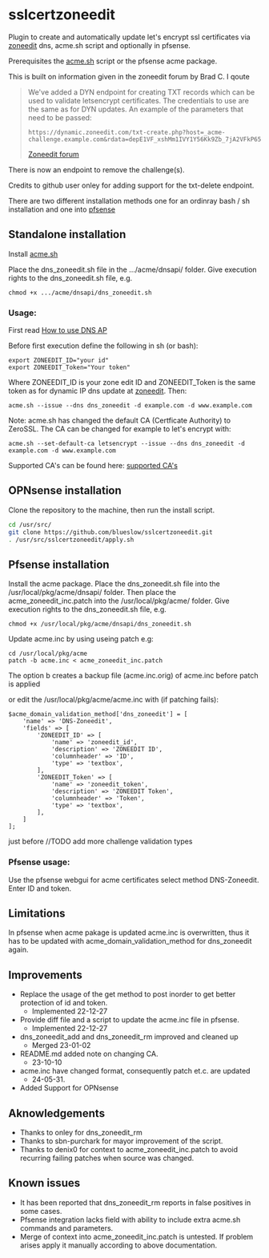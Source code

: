 # sslcertzoneedit

Plugin to create and automatically update let's encrypt ssl certificates via [zoneedit](https://www.zoneedit.com/) dns, acme.sh script and optionally in pfsense.

Prerequisites the [acme.sh](https://github.com/acmesh-official/acme.sh) script or the pfsense acme package.

This is built on information given in the zoneedit forum by Brad C. I qoute
>We've added a DYN endpoint for creating TXT records which can be used to validate letsencrypt certificates.
>The credentials to use are the same as for DYN updates. An example of the parameters that need to be passed:
>```
>https://dynamic.zoneedit.com/txt-create.php?host=_acme-challenge.example.com&rdata=depE1VF_xshMm1IVY1Y56Kk9Zb_7jA2VFkP65WuNgu8W
>```
>[Zoneedit forum](https://forum.zoneedit.com/index.php?threads/automating-changes-of-txt-records-in-dns.7394/post-19772)

There is now an endpoint to remove the challenge(s).

Credits to github user onley for adding support for the txt-delete endpoint.


There are two different installation methods one for an ordinray bash / sh installation and one into [pfsense](https://www.pfsense.org/download/)

## Standalone installation
Install [acme.sh](https://github.com/acmesh-official/acme.sh)

Place the dns_zoneedit.sh file in the .../acme/dnsapi/ folder.
Give execution rights to the dns_zoneedit.sh file, e.g.
```
chmod +x .../acme/dnsapi/dns_zoneedit.sh
```

### Usage:
First read [How to use DNS AP](https://github.com/acmesh-official/acme.sh/wiki/dnsapi)

Before first execution define the following in sh (or bash):
```
export ZONEEDIT_ID="your id"
export ZONEEDIT_Token="Your token"
```
Where ZONEEDIT_ID is your zone edit ID and ZONEEDIT_Token is the same token as for dynamic IP dns update at [zoneedit](https://www.zoneedit.com/).
Then:
```
acme.sh --issue --dns dns_zoneedit -d example.com -d www.example.com
```
Note: acme.sh has changed the default CA (Certficate Authority) to ZeroSSL. The CA can be changed for example to let's encrypt with:

```
acme.sh --set-default-ca letsencrypt --issue --dns dns_zoneedit -d example.com -d www.example.com
```

Supported CA's can be found here: [supported CA's ](https://github.com/acmesh-official/acme.sh#supported-ca)


## OPNsense installation
Clone the repository to the machine, then run the install script.
```sh
cd /usr/src/
git clone https://github.com/blueslow/sslcertzoneedit.git
. /usr/src/sslcertzoneedit/apply.sh
```

## Pfsense installation
Install the acme package. Place the dns_zoneedit.sh file into the /usr/local/pkg/acme/dnsapi/ folder.
Then place the acme_zoneedit_inc.patch into the /usr/local/pkg/acme/ folder.
Give execution rights to the dns_zoneedit.sh file, e.g.
```
chmod +x /usr/local/pkg/acme/dnsapi/dns_zoneedit.sh
```

Update acme.inc by using useing patch e.g:
```
cd /usr/local/pkg/acme
patch -b acme.inc < acme_zoneedit_inc.patch
```
The option b creates a backup file (acme.inc.orig) of acme.inc before patch is applied 


or edit the /usr/local/pkg/acme/acme.inc with (if patching fails):
```
$acme_domain_validation_method['dns_zoneedit'] = [
	'name' => 'DNS-Zoneedit',
	'fields' => [
		'ZONEEDIT_ID' => [
			'name' => 'zoneedit_id',
			'description' => 'ZONEEDIT ID',
			'columnheader' => 'ID',
			'type' => 'textbox',
		],
		'ZONEEDIT_Token' => [
			'name' => 'zoneedit_token',
			'description' => 'ZONEEDIT Token',
			'columnheader' => 'Token',
			'type' => 'textbox',
		],
	]
];
```
just before //TODO add more challenge validation types



### Pfsense usage:
Use the pfsense webgui for acme certificates select method DNS-Zoneedit. Enter ID and token.

## Limitations
In pfsense when acme pakage is updated acme.inc is overwritten, thus it has to be updated with acme_domain_validation_method for dns_zoneedit again. 

## Improvements
* Replace the usage of the get method to post inorder to get better protection of id and token.
  - Implemented 22-12-27
* Provide diff file and a script to update the acme.inc file in pfsense. 
  - Implemented 22-12-27
* dns_zoneedit_add and dns_zoneedit_rm improved and cleaned up 
  - Merged 23-01-02
* README.md added note on changing CA.
  - 23-10-10
* acme.inc have changed format, consequently patch et.c. are updated
  - 24-05-31.
* Added Support for OPNsense

## Aknowledgements
* Thanks to onley for dns_zoneedit_rm
* Thanks to sbn-purchark for mayor improvement of the script.
* Thanks to denix0 for context to acme_zoneedit_inc.patch to avoid recurring failing patches when source was changed. 

## Known issues
* It has been reported that dns_zoneedit_rm reports in false positives in some cases.
* Pfsense integration lacks field with ability to include extra acme.sh commands and parameters.
* Merge of context into acme_zoneedit_inc.patch is untested. If problem arises apply it manually according to above documentation. 
